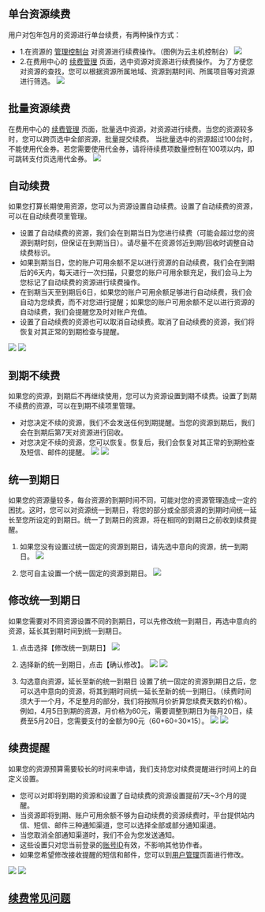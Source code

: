 ## 单台资源续费
用户对包年包月的资源进行单台续费，有两种操作方式：
- 1.在资源的 [管理控制台](http://console.tcecqpoc.fsphere.cn/) 对资源进行续费操作。（图例为云主机控制台）
![](http://imgcache.tcecqpoc.fsphere.cn/image/mc.qcloudimg.com/static/img/d455b493e5679abf116ce0b690dade13/image.png)
- 2.在费用中心的 [续费管理](http://console.tcecqpoc.fsphere.cn/account/renewal) 页面，选中资源对资源进行续费操作。
为了方便您对资源的查找，您可以根据资源所属地域、资源到期时间、所属项目等对资源进行筛选。
![](http://imgcache.tcecqpoc.fsphere.cn/image/mc.qcloudimg.com/static/img/6d4ce6c69cc695f45472b113723ac7b1/image.png)


## 批量资源续费
在费用中心的 [续费管理](http://console.tcecqpoc.fsphere.cn/account/renewal) 页面，批量选中资源，对资源进行续费。当您的资源较多时，您可以跨页选中全部资源，批量提交续费。
当批量选中的资源超过100台时，不能使用代金券。若您需要使用代金券，请将待续费项数量控制在100项以内，即可跳转支付页选用代金券。
![](http://imgcache.tcecqpoc.fsphere.cn/image/mc.qcloudimg.com/static/img/7820363760c789a4a56ae414b5e3f258/image.png)


## 自动续费
如果您打算长期使用资源，您可以为资源设置自动续费。设置了自动续费的资源，可以在自动续费项里管理。
- 设置了自动续费的资源，我们会在到期当日为您进行续费（可能会超过您的资源到期时刻，但保证在到期当日）。请尽量不在资源邻近到期/回收时调整自动续费标识。
- 如果到期当日，您的账户可用余额不足以进行资源的自动续费，我们会在到期后的6天内，每天进行一次扫描，只要您的账户可用余额充足，我们会马上为您标记了自动续费的资源进行续费操作。
- 在到期当天至到期后6日，如果您的账户可用余额足够进行自动续费，我们会自动为您续费，而不对您进行提醒；如果您的账户可用余额不足以进行资源的自动续费，我们会提醒您及时对账户充值。
- 设置了自动续费的资源也可以取消自动续费。取消了自动续费的资源，我们将恢复对其正常的到期检查与提醒。

![](http://imgcache.tcecqpoc.fsphere.cn/image/mc.qcloudimg.com/static/img/6e2c37846c7ab691b036e0c8f9a24ec4/image.png)
![](http://imgcache.tcecqpoc.fsphere.cn/image/i.imgur.com/xLOAwdT.png)


## 到期不续费
如果您的资源，到期后不再继续使用，您可以为资源设置到期不续费。设置了到期不续费的资源，可以在到期不续项里管理。
- 对您决定不续的资源，我们不会发送任何到期提醒。当您的资源到期后，我们会在到期后第7天对资源进行回收。
- 对您决定不续的资源，您可以恢复。恢复后，我们会恢复对其正常的到期检查及短信、邮件的提醒。
![](http://imgcache.tcecqpoc.fsphere.cn/image/mc.qcloudimg.com/static/img/8b13c06942ab4823235671d0da3875bf/image.png)
![](http://imgcache.tcecqpoc.fsphere.cn/image/mc.qcloudimg.com/static/img/d55c69bfe8a813a5846a2a13f210f28c/image.png)



## 统一到期日
如果您的资源量较多，每台资源的到期时间不同，可能对您的资源管理造成一定的困扰。这时，您可以对资源统一到期日，将您的部分或全部资源的到期时间统一延长至您所设定的到期日。统一了到期日的资源，将在相同的到期日之前收到续费提醒。
1. 如果您没有设置过统一固定的资源到期日，请先选中意向的资源，统一到期日。
![](http://imgcache.tcecqpoc.fsphere.cn/image/mc.qcloudimg.com/static/img/78d4dce95191a36b92c2513541b2597e/image.png)

2. 您可自主设置一个统一固定的资源到期日。
![](http://imgcache.tcecqpoc.fsphere.cn/image/mc.qcloudimg.com/static/img/bf5ddbdfd0c221ce3b980fcaeb59468e/image.png)

## 修改统一到期日
如果您需要对不同资源设置不同的到期日，可以先修改统一到期日，再选中意向的资源，延长其到期时间到统一到期日。
1. 点击选择【修改统一到期日】
![](http://imgcache.tcecqpoc.fsphere.cn/image/mc.qcloudimg.com/static/img/ce1d8c01f3557bdd3ddbc9e6adf6f35d/image.png)

2. 选择新的统一到期日，点击【确认修改】。
![](http://imgcache.tcecqpoc.fsphere.cn/image/mc.qcloudimg.com/static/img/fb334bf1837dc6831956ba2a3d2d3b49/image.png)
![](http://imgcache.tcecqpoc.fsphere.cn/image/mc.qcloudimg.com/static/img/cb5d86aff2abb4c1c09f59f38fd8f94a/image.png)

3. 勾选意向资源，延长至新的统一到期日
设置了统一固定的资源到期日之后，您可以选中意向的资源，将其到期时间统一延长至新的统一到期日。（续费时间须大于一个月，不足整月的部分，我们将按照月价折算您续费天数的价格）。
例如，4月5日到期的资源，月价格为60元，需要调整到期日为每月20日，续费至5月20日，您需要支付的金额为90元（60+60÷30×15）。
![](http://imgcache.tcecqpoc.fsphere.cn/image/mc.qcloudimg.com/static/img/78d4dce95191a36b92c2513541b2597e/image.png)
![](http://imgcache.tcecqpoc.fsphere.cn/image/mc.qcloudimg.com/static/img/65fec4629f077e735c107c7a0fb8dac8/image.png)


## 续费提醒
如果您的资源预算需要较长的时间来申请，我们支持您对续费提醒进行时间上的自定义设置。
- 您可以对即将到期的资源和设置了自动续费的资源设置提前7天~3个月的提醒。
- 当资源即将到期、账户可用余额不够为自动续费的资源续费时，平台提供站内信、短信、邮件三种通知渠道，您可以选择全部或部分通知渠道。
- 当您取消全部通知渠道时，我们不会为您发送通知。
- 这些设置只对您当前登录的[账号ID](/document/product/378/8704)有效，不影响其他协作者。
- 如果您希望修改接收提醒的短信和邮件，您可以到[用户管理](http://console.tcecqpoc.fsphere.cn/cam)页面进行修改。 

![](http://imgcache.tcecqpoc.fsphere.cn/image/mc.qcloudimg.com/static/img/088bd005152a0ebe8e532f7f700be1d5/image.png)
![](http://imgcache.tcecqpoc.fsphere.cn/image/mc.qcloudimg.com/static/img/271c5fc8851b4c200595ca2f7bcee0ff/image.png)


## [续费常见问题](/document/product/555/12212)
